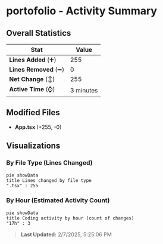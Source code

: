 # portofolio - Activity Summary 

## Overall Statistics

| Stat                   | Value                                                             |
| ---------------------- | ----------------------------------------------------------------- |
| **Lines Added** (➕)   | 255                                          |
| **Lines Removed** (➖) | 0                                        |
| **Net Change** (↕)    | 255                |
| **Active Time** (⌚)   | 3 minutes |


## Modified Files
- **App.tsx** (+255, -0)

## Visualizations

### By File Type (Lines Changed)

```mermaid
pie showData
title Lines changed by file type
".tsx" : 255
```

### By Hour (Estimated Activity Count)

```mermaid
pie showData
title Coding activity by hour (count of changes)
"17h" : 3
```


> **Last Updated:** 2/7/2025, 5:25:06 PM
